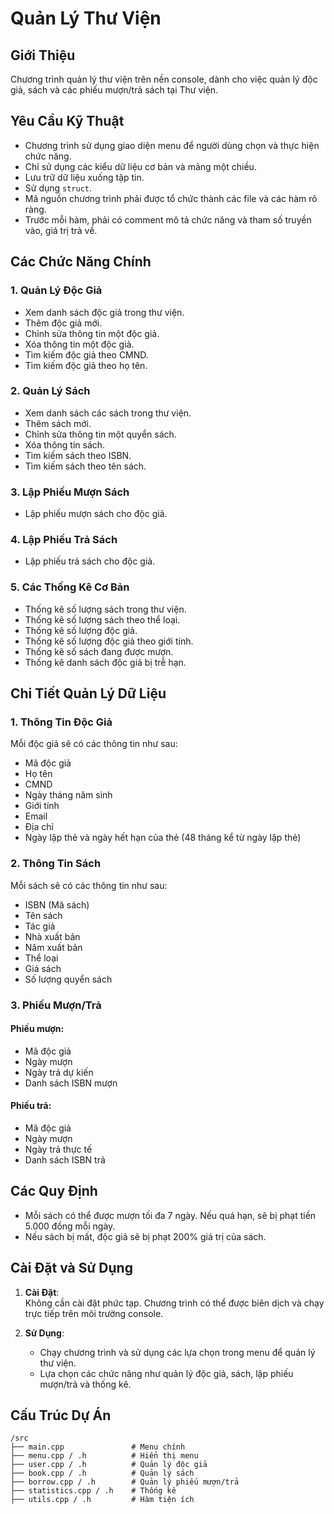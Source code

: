 # Quản Lý Thư Viện

## Giới Thiệu
Chương trình quản lý thư viện trên nền console, dành cho việc quản lý độc giả, sách và các phiếu mượn/trả sách tại Thư viện.

## Yêu Cầu Kỹ Thuật
- Chương trình sử dụng giao diện menu để người dùng chọn và thực hiện chức năng.
- Chỉ sử dụng các kiểu dữ liệu cơ bản và mảng một chiều.
- Lưu trữ dữ liệu xuống tập tin.
- Sử dụng `struct`.
- Mã nguồn chương trình phải được tổ chức thành các file và các hàm rõ ràng.
- Trước mỗi hàm, phải có comment mô tả chức năng và tham số truyền vào, giá trị trả về.

## Các Chức Năng Chính

### 1. Quản Lý Độc Giả
- Xem danh sách độc giả trong thư viện.
- Thêm độc giả mới.
- Chỉnh sửa thông tin một độc giả.
- Xóa thông tin một độc giả.
- Tìm kiếm độc giả theo CMND.
- Tìm kiếm độc giả theo họ tên.

### 2. Quản Lý Sách
- Xem danh sách các sách trong thư viện.
- Thêm sách mới.
- Chỉnh sửa thông tin một quyển sách.
- Xóa thông tin sách.
- Tìm kiếm sách theo ISBN.
- Tìm kiếm sách theo tên sách.

### 3. Lập Phiếu Mượn Sách
- Lập phiếu mượn sách cho độc giả.

### 4. Lập Phiếu Trả Sách
- Lập phiếu trả sách cho độc giả.

### 5. Các Thống Kê Cơ Bản
- Thống kê số lượng sách trong thư viện.
- Thống kê số lượng sách theo thể loại.
- Thống kê số lượng độc giả.
- Thống kê số lượng độc giả theo giới tính.
- Thống kê số sách đang được mượn.
- Thống kê danh sách độc giả bị trễ hạn.

## Chi Tiết Quản Lý Dữ Liệu

### 1. Thông Tin Độc Giả
Mỗi độc giả sẽ có các thông tin như sau:
- Mã độc giả
- Họ tên
- CMND
- Ngày tháng năm sinh
- Giới tính
- Email
- Địa chỉ
- Ngày lập thẻ và ngày hết hạn của thẻ (48 tháng kể từ ngày lập thẻ)

### 2. Thông Tin Sách
Mỗi sách sẽ có các thông tin như sau:
- ISBN (Mã sách)
- Tên sách
- Tác giả
- Nhà xuất bản
- Năm xuất bản
- Thể loại
- Giá sách
- Số lượng quyển sách

### 3. Phiếu Mượn/Trả
#### Phiếu mượn:
- Mã độc giả
- Ngày mượn
- Ngày trả dự kiến
- Danh sách ISBN mượn
#### Phiếu trả:
- Mã độc giả
- Ngày mượn
- Ngày trả thực tế
- Danh sách ISBN trả

## Các Quy Định
- Mỗi sách có thể được mượn tối đa 7 ngày. Nếu quá hạn, sẽ bị phạt tiền 5.000 đồng mỗi ngày.
- Nếu sách bị mất, độc giả sẽ bị phạt 200% giá trị của sách.

## Cài Đặt và Sử Dụng
1. **Cài Đặt**:  
   Không cần cài đặt phức tạp. Chương trình có thể được biên dịch và chạy trực tiếp trên môi trường console.

2. **Sử Dụng**:
   - Chạy chương trình và sử dụng các lựa chọn trong menu để quản lý thư viện.
   - Lựa chọn các chức năng như quản lý độc giả, sách, lập phiếu mượn/trả và thống kê.

## Cấu Trúc Dự Án
```
/src
├── main.cpp               # Menu chính
├── menu.cpp / .h          # Hiển thị menu
├── user.cpp / .h          # Quản lý độc giả
├── book.cpp / .h          # Quản lý sách
├── borrow.cpp / .h        # Quản lý phiếu mượn/trả
├── statistics.cpp / .h    # Thống kê
├── utils.cpp / .h         # Hàm tiện ích
```